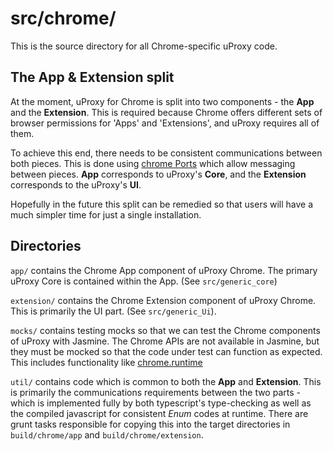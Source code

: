 src/chrome/
==========
This is the source directory for all Chrome-specific uProxy code.


The App & Extension split
-------------------
At the moment, uProxy for Chrome is split into two components -
the **App** and the **Extension**. This is required because Chrome offers
different sets of browser permissions for 'Apps' and 'Extensions', and uProxy
requires all of them.

To achieve this end, there needs to be consistent communications
between both pieces. This is done using
[chrome Ports](https://developer.chrome.com/extensions/runtime#type-Port) which
allow messaging between pieces. **App** corresponds to uProxy's **Core**,
and the **Extension** corresponds to the uProxy's **UI**.

Hopefully in the future this split can be remedied so
that users will have a much simpler time for just a single installation.


Directories
-----------
`app/` contains the Chrome App component of uProxy Chrome. The primary uProxy
Core is contained within the App. (See `src/generic_core`)

`extension/` contains the Chrome Extension component of uProxy Chrome. This is
primarily the UI part. (See `src/generic_Ui`).

`mocks/` contains testing mocks so that we can test the Chrome components of
uProxy with Jasmine. The Chrome APIs are not available in Jasmine, but they must
be mocked so that the code under test can function as expected. This includes
functionality like [chrome.runtime](https://developer.chrome.com/extensions/runtime)

`util/` contains code which is common to both the **App** and **Extension**.
This is primarily the communications requirements between the two parts - which
is implemented fully by both typescript's type-checking as well as the compiled
javascript for consistent *Enum* codes at runtime.
There are grunt tasks responsible for copying this into the target directories
in `build/chrome/app` and `build/chrome/extension`.
